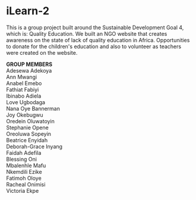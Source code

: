 # iLearn-2
This is a group project built around the Sustainable Development Goal 4, which is: Quality Education. We built an NGO website that creates awareness on the state of lack of quality education in Africa. Opportunities to donate for the children's education and also to volunteer as teachers were created on the website.

**GROUP MEMBERS** <br>
Adesewa Adekoya <br>
Ann Mwangi  <br>
Anabel Emebo  <br>
Fathiat Fabiyi <br>
Ibinabo Adiela  <br>
Love Ugbodaga <br>
Nana Oye  Bannerman  <br>
Joy Okebugwu  <br>
Oredein Oluwatoyin <br>
Stephanie Opene  <br>
Oreoluwa Sopeyin <br>
Beatrice Enyidah <br>
Deborah-Grace Inyang  <br>
Faidah Adefila  <br>
Blessing Oni <br>
Mbalenhle Mafu <br>
Nkemdili Ezike  <br>
Fatimoh Oloye <br>
Racheal Onimisi <br>
Victoria Ekpe
